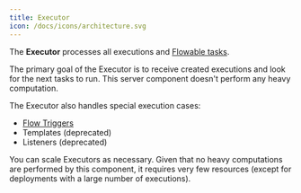 ```yaml
---
title: Executor
icon: /docs/icons/architecture.svg
---
```


The **Executor** processes all executions and [Flowable tasks](../07.concepts/01.flowable-tasks.md).

The primary goal of the Executor is to receive created executions and look for the next tasks to run. This server component doesn't perform any heavy computation.

The Executor also handles special execution cases:
- [Flow Triggers](../06.workflow-components/05.triggers/flow-trigger.md)
- Templates (deprecated)
- Listeners (deprecated)

You can scale Executors as necessary. Given that no heavy computations are performed by this component, it requires very few resources (except for deployments with a large number of executions).